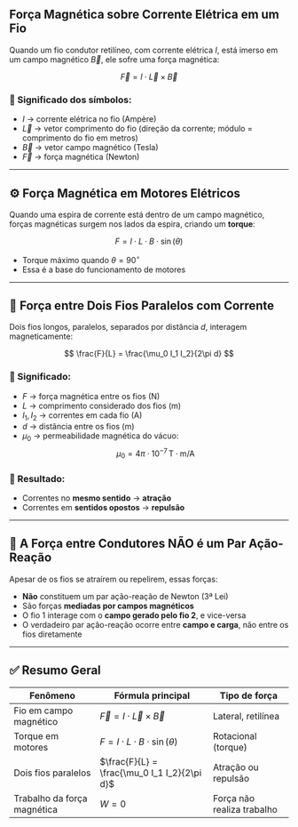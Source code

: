 
##  Força Magnética sobre Corrente Elétrica em um Fio

Quando um fio condutor retilíneo, com corrente elétrica $I$, está imerso em um campo magnético $\vec{B}$, ele sofre uma força magnética:

$$
\vec{F} = I \cdot \vec{L} \times \vec{B}
$$

### 📌 Significado dos símbolos:

- $I$ → corrente elétrica no fio (Ampère)
- $\vec{L}$ → vetor comprimento do fio (direção da corrente; módulo = comprimento do fio em metros)
- $\vec{B}$ → vetor campo magnético (Tesla)
- $\vec{F}$ → força magnética (Newton)

---

## ⚙️ Força Magnética em Motores Elétricos

Quando uma espira de corrente está dentro de um campo magnético, forças magnéticas surgem nos lados da espira, criando um **torque**:

$$
F = I \cdot L \cdot B \cdot \sin(\theta)
$$

- Torque máximo quando $\theta = 90^\circ$
- Essa é a base do funcionamento de motores

---

## 🧲 Força entre Dois Fios Paralelos com Corrente

Dois fios longos, paralelos, separados por distância $d$, interagem magneticamente:

$$
\frac{F}{L} = \frac{\mu_0 I_1 I_2}{2\pi d}
$$

### 📌 Significado:

- $F$ → força magnética entre os fios (N)
- $L$ → comprimento considerado dos fios (m)
- $I_1, I_2$ → correntes em cada fio (A)
- $d$ → distância entre os fios (m)
- $\mu_0$ → permeabilidade magnética do vácuo:
  $$
  \mu_0 = 4\pi \cdot 10^{-7} \, \text{T}\cdot\text{m/A}
  $$

### 🌌 Resultado:

- Correntes no **mesmo sentido** → **atração**
- Correntes em **sentidos opostos** → **repulsão**

---

## 🚫 A Força entre Condutores NÃO é um Par Ação-Reação

Apesar de os fios se atraírem ou repelirem, essas forças:

- **Não** constituem um par ação-reação de Newton (3ª Lei)
- São forças **mediadas por campos magnéticos**
- O fio 1 interage com o **campo gerado pelo fio 2**, e vice-versa
- O verdadeiro par ação-reação ocorre entre **campo e carga**, não entre os fios diretamente

---

## ✅ Resumo Geral

| Fenômeno                        | Fórmula principal                               | Tipo de força              |
|--------------------------------|--------------------------------------------------|----------------------------|
| Fio em campo magnético         | $\vec{F} = I \cdot \vec{L} \times \vec{B}$       | Lateral, retilínea         |
| Torque em motores              | $F = I \cdot L \cdot B \cdot \sin(\theta)$       | Rotacional (torque)        |
| Dois fios paralelos            | $\frac{F}{L} = \frac{\mu_0 I_1 I_2}{2\pi d}$     | Atração ou repulsão        |
| Trabalho da força magnética    | $W = 0$                                          | Força não realiza trabalho |

